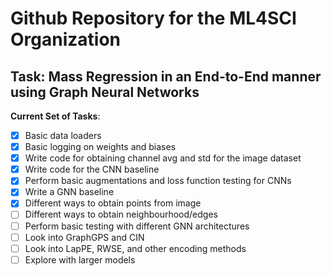# Github Repository for the ML4SCI Organization

## Task: Mass Regression in an End-to-End manner using Graph Neural Networks

**Current Set of Tasks**:

- [x] Basic data loaders
- [x] Basic logging on weights and biases
- [x] Write code for obtaining channel avg and std for the image dataset
- [x] Write code for the CNN baseline
- [x] Perform basic augmentations and loss function testing for CNNs
- [x] Write a GNN baseline
- [x] Different ways to obtain points from image
- [ ] Different ways to obtain neighbourhood/edges  
- [ ] Perform basic testing with different GNN architectures
- [ ] Look into GraphGPS and CIN
- [ ] Look into LapPE, RWSE, and other encoding methods
- [ ] Explore with larger models